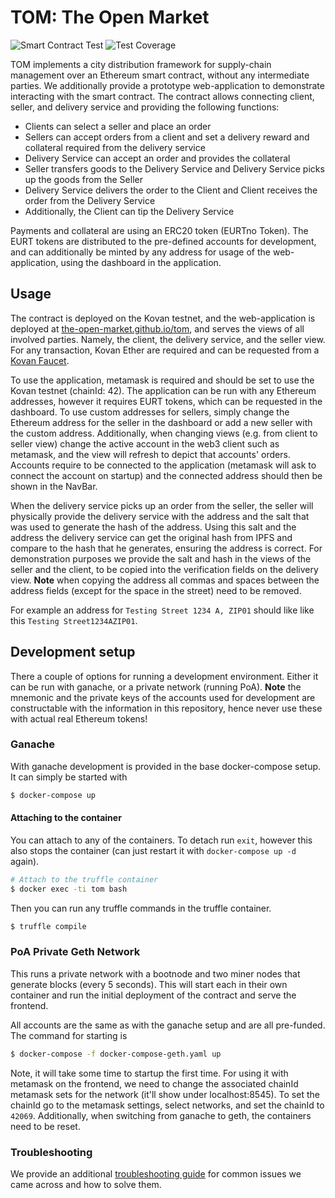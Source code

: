 # TOM: The Open Market

![Smart Contract Test](https://github.com/The-Open-Market/tom/actions/workflows/main.yml/badge.svg)
![Test Coverage](https://img.shields.io/endpoint?url=https://gist.githubusercontent.com/neat-monte/38e17eaacdbbcd485a265bb6f916c704/raw/coverage.badge.json)

TOM implements a city distribution framework for supply-chain management over an Ethereum smart contract, without any intermediate parties. We additionally provide a prototype web-application to demonstrate interacting with the smart contract. The contract allows connecting client, seller, and delivery service and providing the following functions:

- Clients can select a seller and place an order
- Sellers can accept orders from a client and set a delivery reward and collateral required from the delivery service
- Delivery Service can accept an order and provides the collateral
- Seller transfers goods to the Delivery Service and Delivery Service picks up the goods from the Seller
- Delivery Service delivers the order to the Client and Client receives the order from the Delivery Service
- Additionally, the Client can tip the Delivery Service

Payments and collateral are using an ERC20 token (EURTno Token). The EURT tokens are distributed to the pre-defined accounts for development, and can additionally be minted by any address for usage of the web-application, using the dashboard in the application.

## Usage

The contract is deployed on the Kovan testnet, and the web-application is deployed at [the-open-market.github.io/tom](https://the-open-market.github.io/tom), and serves the views of all involved parties. Namely, the client, the delivery service, and the seller view. For any transaction, Kovan Ether are required and can be requested from a [Kovan Faucet](https://faucets.chain.link/).

To use the application, metamask is required and should be set to use the Kovan testnet (chainId: 42). The application can be run with any Ethereum addresses, however it requires EURT tokens, which can be requested in the dashboard. To use custom addresses for sellers, simply change the Ethereum address for the seller in the dashboard or add a new seller with the custom address. Additionally, when changing views (e.g. from client to seller view) change the active account in the web3 client such as metamask, and the view will refresh to depict that accounts' orders. Accounts require to be connected to the application (metamask will ask to connect the account on startup) and the connected address should then be shown in the NavBar.

When the delivery service picks up an order from the seller, the seller will physically provide the delivery service with the address and the salt that was used to generate the hash of the address. Using this salt and the address the delivery service can get the original hash from IPFS and compare to the hash that he generates, ensuring the address is correct. For demonstration purposes we provide the salt and hash in the views of the seller and the client, to be copied into the verification fields on the delivery view. **Note** when copying the address all commas and spaces between the address fields (except for the space in the street) need to be removed.

For example an address for `Testing Street 1234 A, ZIP01` should like like this `Testing Street1234AZIP01`.

## Development setup

There a couple of options for running a development environment. Either it can be run with ganache, or a private network (running PoA). **Note** the mnemonic and the private keys of the accounts used for development are constructable with the information in this repository, hence never use these with actual real Ethereum tokens!

### Ganache

With ganache development is provided in the base docker-compose setup. It can simply be started with

```bash
$ docker-compose up
```

#### Attaching to the container

You can attach to any of the containers. To detach run `exit`, however this also stops the container (can just restart it with `docker-compose up -d` again).

```bash
# Attach to the truffle container
$ docker exec -ti tom bash
```

Then you can run any truffle commands in the truffle container.

```bash
$ truffle compile
```

### PoA Private Geth Network

This runs a private network with a bootnode and two miner nodes that generate blocks (every 5 seconds). This will start each in their own container and run the initial deployment of the contract and serve the frontend.

All accounts are the same as with the ganache setup and are all pre-funded. The command for starting is

```bash
$ docker-compose -f docker-compose-geth.yaml up
```

Note, it will take some time to startup the first time. For using it with metamask on the frontend, we need to change the associated chainId metamask sets for the network (it'll show under localhost:8545). To set the chainId go to the metamask settings, select networks, and set the chainId to `42069`. Additionally, when switching from ganache to geth, the containers need to be reset.

### Troubleshooting

We provide an additional [troubleshooting guide](TROUBLESHOOTING.md) for common issues we came across and how to solve them.
